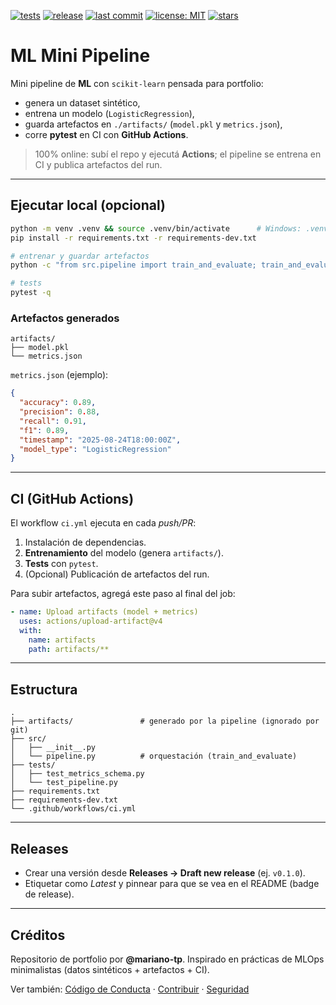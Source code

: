 [![tests](https://img.shields.io/github/actions/workflow/status/mariano-tp/ml-mini-pipeline/ci.yml?branch=main&label=tests&style=flat-square)](https://github.com/mariano-tp/ml-mini-pipeline/actions/workflows/ci.yml)
[![release](https://img.shields.io/github/v/release/mariano-tp/ml-mini-pipeline?display_name=tag&style=flat-square)](https://github.com/mariano-tp/ml-mini-pipeline/releases)
[![last commit](https://img.shields.io/github/last-commit/mariano-tp/ml-mini-pipeline?style=flat-square)](https://github.com/mariano-tp/ml-mini-pipeline/commits/main)
[![license: MIT](https://img.shields.io/badge/license-MIT-green?style=flat-square)](./LICENSE)
[![stars](https://img.shields.io/github/stars/mariano-tp/ml-mini-pipeline?style=flat-square)](https://github.com/mariano-tp/ml-mini-pipeline/stargazers)

# ML Mini Pipeline

Mini pipeline de **ML** con `scikit-learn` pensada para portfolio:
- genera un dataset sintético,
- entrena un modelo (`LogisticRegression`),
- guarda artefactos en `./artifacts/` (`model.pkl` y `metrics.json`),
- corre **pytest** en CI con **GitHub Actions**.

> 100% online: subí el repo y ejecutá **Actions**; el pipeline se entrena en CI y publica artefactos del run.

---

## Ejecutar local (opcional)

```bash
python -m venv .venv && source .venv/bin/activate      # Windows: .venv\\Scripts\\activate
pip install -r requirements.txt -r requirements-dev.txt

# entrenar y guardar artefactos
python -c "from src.pipeline import train_and_evaluate; train_and_evaluate()"

# tests
pytest -q
```

### Artefactos generados

```
artifacts/
├── model.pkl
└── metrics.json
```

`metrics.json` (ejemplo):

```json
{
  "accuracy": 0.89,
  "precision": 0.88,
  "recall": 0.91,
  "f1": 0.89,
  "timestamp": "2025-08-24T18:00:00Z",
  "model_type": "LogisticRegression"
}
```

---

## CI (GitHub Actions)

El workflow `ci.yml` ejecuta en cada *push/PR*:
1) Instalación de dependencias.
2) **Entrenamiento** del modelo (genera `artifacts/`).
3) **Tests** con `pytest`.
4) (Opcional) Publicación de artefactos del run.

Para subir artefactos, agregá este paso al final del job:

```yaml
- name: Upload artifacts (model + metrics)
  uses: actions/upload-artifact@v4
  with:
    name: artifacts
    path: artifacts/**
```

---

## Estructura

```text
.
├── artifacts/               # generado por la pipeline (ignorado por git)
├── src/
│   ├── __init__.py
│   └── pipeline.py          # orquestación (train_and_evaluate)
├── tests/
│   ├── test_metrics_schema.py
│   └── test_pipeline.py
├── requirements.txt
├── requirements-dev.txt
└── .github/workflows/ci.yml
```

---

## Releases

- Crear una versión desde **Releases → Draft new release** (ej. `v0.1.0`).
- Etiquetar como *Latest* y pinnear para que se vea en el README (badge de release).

---

## Créditos

Repositorio de portfolio por **@mariano-tp**. Inspirado en prácticas de MLOps minimalistas (datos sintéticos + artefactos + CI).

Ver también: [Código de Conducta](./CODE_OF_CONDUCT.md) · [Contribuir](./CONTRIBUTING.md) · [Seguridad](./SECURITY.md)
